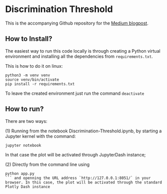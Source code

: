 # Discrimination Threshold

This is the accompanying Github repository for the [Medium blogpost](). 

## How to Install?

The easiest way to run this code locally is through creating a Python virtual environment and installing all the dependencies from `requirements.txt`.

This is how to do it on linux:

```python3
python3 -m venv venv
source venv/bin/activate
pip install -r requirements.txt
```

To leave the created environment just run the command `deactivate`

## How to run?

There are two ways: 

(1) Running from the notebook Discrimination-Threshold.ipynb, by starting a Jupyter kernel with the command:
```console
jupyter notebook
```
In that case the plot will be activated through JupyterDash instance;

(2) Directly from the command line using
```console
python app.py
``` and openning the URL address `http://127.0.0.1:8051/` in your browser. In this case, the plot will be activated through the standard Plotly Dash instance
